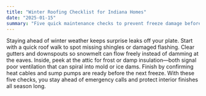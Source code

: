 ```yaml
---
title: "Winter Roofing Checklist for Indiana Homes"
date: "2025-01-15"
summary: "Five quick maintenance checks to prevent freeze damage before the next storm rolls in."
---
```


Staying ahead of winter weather keeps surprise leaks off your plate. Start with a quick roof walk to spot missing shingles or damaged flashing. Clear gutters and downspouts so snowmelt can flow freely instead of damming at the eaves. Inside, peek at the attic for frost or damp insulation—both signal poor ventilation that can spiral into mold or ice dams. Finish by confirming heat cables and sump pumps are ready before the next freeze. With these five checks, you stay ahead of emergency calls and protect interior finishes all season long.
